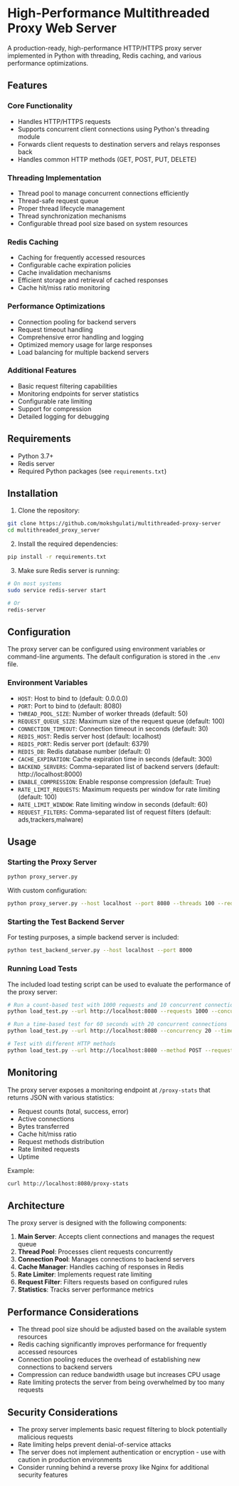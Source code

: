 # High-Performance Multithreaded Proxy Web Server

A production-ready, high-performance HTTP/HTTPS proxy server implemented in Python with threading, Redis caching, and various performance optimizations.

## Features

### Core Functionality
- Handles HTTP/HTTPS requests
- Supports concurrent client connections using Python's threading module
- Forwards client requests to destination servers and relays responses back
- Handles common HTTP methods (GET, POST, PUT, DELETE)

### Threading Implementation
- Thread pool to manage concurrent connections efficiently
- Thread-safe request queue
- Proper thread lifecycle management
- Thread synchronization mechanisms
- Configurable thread pool size based on system resources

### Redis Caching
- Caching for frequently accessed resources
- Configurable cache expiration policies
- Cache invalidation mechanisms
- Efficient storage and retrieval of cached responses
- Cache hit/miss ratio monitoring

### Performance Optimizations
- Connection pooling for backend servers
- Request timeout handling
- Comprehensive error handling and logging
- Optimized memory usage for large responses
- Load balancing for multiple backend servers

### Additional Features
- Basic request filtering capabilities
- Monitoring endpoints for server statistics
- Configurable rate limiting
- Support for compression
- Detailed logging for debugging

## Requirements

- Python 3.7+
- Redis server
- Required Python packages (see `requirements.txt`)

## Installation

1. Clone the repository:
```bash
git clone https://github.com/mokshgulati/multithreaded-proxy-server
cd multithreaded_proxy_server
```

2. Install the required dependencies:
```bash
pip install -r requirements.txt
```

3. Make sure Redis server is running:
```bash
# On most systems
sudo service redis-server start

# Or
redis-server
```

## Configuration

The proxy server can be configured using environment variables or command-line arguments. The default configuration is stored in the `.env` file.

### Environment Variables

- `HOST`: Host to bind to (default: 0.0.0.0)
- `PORT`: Port to bind to (default: 8080)
- `THREAD_POOL_SIZE`: Number of worker threads (default: 50)
- `REQUEST_QUEUE_SIZE`: Maximum size of the request queue (default: 100)
- `CONNECTION_TIMEOUT`: Connection timeout in seconds (default: 30)
- `REDIS_HOST`: Redis server host (default: localhost)
- `REDIS_PORT`: Redis server port (default: 6379)
- `REDIS_DB`: Redis database number (default: 0)
- `CACHE_EXPIRATION`: Cache expiration time in seconds (default: 300)
- `BACKEND_SERVERS`: Comma-separated list of backend servers (default: http://localhost:8000)
- `ENABLE_COMPRESSION`: Enable response compression (default: True)
- `RATE_LIMIT_REQUESTS`: Maximum requests per window for rate limiting (default: 100)
- `RATE_LIMIT_WINDOW`: Rate limiting window in seconds (default: 60)
- `REQUEST_FILTERS`: Comma-separated list of request filters (default: ads,trackers,malware)

## Usage

### Starting the Proxy Server

```bash
python proxy_server.py
```

With custom configuration:

```bash
python proxy_server.py --host localhost --port 8080 --threads 100 --redis-host localhost --redis-port 6379 --cache-expiry 600 --backend "http://backend1.example.com,http://backend2.example.com"
```

### Starting the Test Backend Server

For testing purposes, a simple backend server is included:

```bash
python test_backend_server.py --host localhost --port 8000
```

### Running Load Tests

The included load testing script can be used to evaluate the performance of the proxy server:

```bash
# Run a count-based test with 1000 requests and 10 concurrent connections
python load_test.py --url http://localhost:8080 --requests 1000 --concurrency 10

# Run a time-based test for 60 seconds with 20 concurrent connections
python load_test.py --url http://localhost:8080 --concurrency 20 --time-based --duration 60

# Test with different HTTP methods
python load_test.py --url http://localhost:8080 --method POST --requests 500
```

## Monitoring

The proxy server exposes a monitoring endpoint at `/proxy-stats` that returns JSON with various statistics:

- Request counts (total, success, error)
- Active connections
- Bytes transferred
- Cache hit/miss ratio
- Request methods distribution
- Rate limited requests
- Uptime

Example:
```bash
curl http://localhost:8080/proxy-stats
```

## Architecture

The proxy server is designed with the following components:

1. **Main Server**: Accepts client connections and manages the request queue
2. **Thread Pool**: Processes client requests concurrently
3. **Connection Pool**: Manages connections to backend servers
4. **Cache Manager**: Handles caching of responses in Redis
5. **Rate Limiter**: Implements request rate limiting
6. **Request Filter**: Filters requests based on configured rules
7. **Statistics**: Tracks server performance metrics

## Performance Considerations

- The thread pool size should be adjusted based on the available system resources
- Redis caching significantly improves performance for frequently accessed resources
- Connection pooling reduces the overhead of establishing new connections to backend servers
- Compression can reduce bandwidth usage but increases CPU usage
- Rate limiting protects the server from being overwhelmed by too many requests

## Security Considerations

- The proxy server implements basic request filtering to block potentially malicious requests
- Rate limiting helps prevent denial-of-service attacks
- The server does not implement authentication or encryption - use with caution in production environments
- Consider running behind a reverse proxy like Nginx for additional security features


